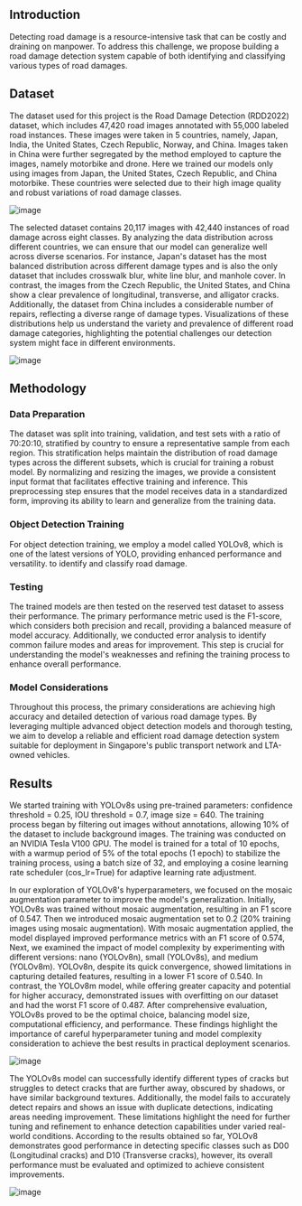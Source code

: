 
## Introduction

Detecting road damage is a resource-intensive task that can be costly and draining on manpower.  To address this challenge, we propose building a road damage detection system capable of both identifying and classifying various types of road damages.

## Dataset

The dataset used for this project is the Road Damage Detection (RDD2022) dataset, which includes 47,420 road images annotated with 55,000 labeled road instances. These images were taken in 5 countries, namely, Japan, India, the United States, Czech Republic, Norway, and China. Images taken in China were further segregated by the method employed to capture the images, namely motorbike and drone. Here we trained our models only using images from Japan, the United States, Czech Republic, and China motorbike. These countries were selected due to their high image quality and robust variations of road damage classes. 

![image](https://github.com/pengyumu/Road-Damge-Detection/assets/174324735/2ca845f0-61f4-4913-ab27-830f6853067a)

The selected dataset contains 20,117 images with 42,440 instances of road damage across eight classes. By analyzing the data distribution across different countries, we can ensure that our model can generalize well across diverse scenarios. For instance, Japan's dataset has the most balanced distribution across different damage types and is also the only dataset that includes crosswalk blur, white line blur, and manhole cover. In contrast, the images from the Czech Republic, the United States, and China show a clear prevalence of longitudinal, transverse, and alligator cracks. Additionally, the dataset from China includes a considerable number of repairs, reflecting a diverse range of damage types. Visualizations of these distributions help us understand the variety and prevalence of different road damage categories, highlighting the potential challenges our detection system might face in different environments. 

![image](https://github.com/pengyumu/Road-Damge-Detection/assets/174324735/4d6de4ba-dec6-4a56-b593-be2402b76585)

## Methodology 

### Data Preparation
The dataset was split into training, validation, and test sets with a ratio of 70:20:10, stratified by country to ensure a representative sample from each region. This stratification helps maintain the distribution of road damage types across the different subsets, which is crucial for training a robust model. By normalizing and resizing the images, we provide a consistent input format that facilitates effective training and inference. This preprocessing step ensures that the model receives data in a standardized form, improving its ability to learn and generalize from the training data.
### Object Detection Training
For object detection training, we employ a model called YOLOv8, which is one of the latest versions of YOLO, providing enhanced performance and versatility. to identify and classify road damage. 
### Testing
The trained models are then tested on the reserved test dataset to assess their performance. The primary performance metric used is the F1-score, which considers both precision and recall, providing a balanced measure of model accuracy. Additionally, we conducted error analysis to identify common failure modes and areas for improvement. This step is crucial for understanding the model's weaknesses and refining the training process to enhance overall performance.
### Model Considerations
Throughout this process, the primary considerations are achieving high accuracy and detailed detection of various road damage types. By leveraging multiple advanced object detection models and thorough testing, we aim to develop a reliable and efficient road damage detection system suitable for deployment in Singapore's public transport network and LTA-owned vehicles.


## Results

We started training with YOLOv8s using pre-trained parameters: confidence threshold = 0.25, IOU threshold = 0.7, image size = 640. The training process began by filtering out images without annotations, allowing 10% of the dataset to include background images. The training was conducted on an NVIDIA Tesla V100 GPU. The model is trained for a total of 10 epochs, with a warmup period of 5% of the total epochs (1 epoch) to stabilize the training process, using a batch size of 32, and employing a cosine learning rate scheduler (cos_lr=True) for adaptive learning rate adjustment.

In our exploration of YOLOv8's hyperparameters, we focused on the mosaic augmentation parameter to improve the model's generalization.  Initially, YOLOv8s was trained without mosaic augmentation, resulting in an F1 score of 0.547. Then we introduced mosaic augmentation set to 0.2 (20% training images using mosaic augmentation). With mosaic augmentation applied, the model displayed improved performance metrics with an F1 score of 0.574, Next, we examined the impact of model complexity by experimenting with different versions: nano (YOLOv8n), small (YOLOv8s), and medium (YOLOv8m). YOLOv8n, despite its quick convergence, showed limitations in capturing detailed features, resulting in a lower F1 score of 0.540. In contrast, the YOLOv8m model, while offering greater capacity and potential for higher accuracy, demonstrated issues with overfitting on our dataset and had the worst F1 score of 0.487. After comprehensive evaluation, YOLOv8s proved to be the optimal choice, balancing model size, computational efficiency, and performance. These findings highlight the importance of careful hyperparameter tuning and model complexity consideration to achieve the best results in practical deployment scenarios.

![image](https://github.com/pengyumu/Road-Damge-Detection/assets/174324735/ee4066ed-86fc-4169-8da7-0283b759748d)


The YOLOv8s model can successfully identify different types of cracks but struggles to detect cracks that are further away, obscured by shadows, or have similar background textures. Additionally, the model fails to accurately detect repairs and shows an issue with duplicate detections, indicating areas needing improvement. These limitations highlight the need for further tuning and refinement to enhance detection capabilities under varied real-world conditions. According to the results obtained so far, YOLOv8 demonstrates good performance in detecting specific classes such as D00 (Longitudinal cracks) and D10 (Transverse cracks), however, its overall performance must be evaluated and optimized to achieve consistent improvements.

![image](https://github.com/pengyumu/Road-Damge-Detection/assets/174324735/f27a5092-5856-46d2-86ce-e93ea05f7e18)

